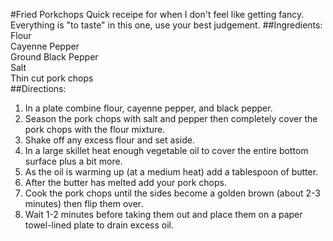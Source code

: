 #Fried Porkchops
Quick receipe for when I don't feel like getting fancy. Everything is "to taste" in this one, use your best judgement.
##Ingredients:
Flour  
Cayenne Pepper  
Ground Black Pepper  
Salt  
Thin cut pork chops  
##Directions:
1. In a plate combine flour, cayenne pepper, and black pepper.
1. Season the pork chops with salt and pepper then completely cover the pork chops with the flour mixture.
1. Shake off any excess flour and set aside.
1. In a large skillet heat enough vegetable oil to cover the entire bottom surface plus a bit more. 
1. As the oil is warming up (at a medium heat) add a tablespoon of butter.
1. After the butter has melted add your pork chops.
1. Cook the pork chops until the sides become a golden brown (about 2-3 minutes) then flip them over.
1. Wait 1-2 minutes before taking them out and place them on a paper towel-lined plate to drain excess oil.
